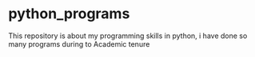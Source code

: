 # python_programs
This repository is about  my programming skills in python, i have done so many programs during to Academic tenure
